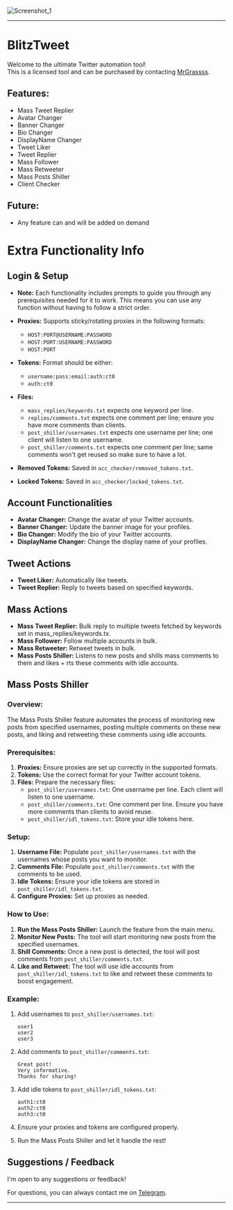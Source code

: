 ![Screenshot_1](https://github.com/user-attachments/assets/eddc7483-e059-49de-bfae-266c88ff932d)

---

# BlitzTweet

Welcome to the ultimate Twitter automation tool!  
This is a licensed tool and can be purchased by contacting [MrGrassss](https://t.me/MrGrassss).

## Features:

- Mass Tweet Replier
- Avatar Changer
- Banner Changer
- Bio Changer
- DisplayName Changer
- Tweet Liker
- Tweet Replier
- Mass Follower
- Mass Retweeter
- Mass Posts Shiller
- Client Checker

## Future:

- Any feature can and will be added on demand

# Extra Functionality Info

## Login & Setup

- **Note:** Each functionality includes prompts to guide you through any prerequisites needed for it to work. This means you can use any function without having to follow a strict order.

- **Proxies:** Supports sticky/rotating proxies in the following formats:
  - `HOST:PORT@USERNAME:PASSWORD`
  - `HOST:PORT:USERNAME:PASSWORD`
  - `HOST:PORT`
  
- **Tokens:** Format should be either:
  - `username:pass:email:auth:ct0`
  - `auth:ct0`
  
- **Files:** 
  - `mass_replies/keywords.txt` expects one keyword per line.
  - `replies/comments.txt` expects one comment per line; ensure you have more comments than clients.
  - `post_shiller/usernames.txt` expects one username per line; one client will listen to one username.
  - `post_shiller/comments.txt` expects one comment per line; same comments won't get reused so make sure to have a lot.

- **Removed Tokens:** Saved in `acc_checker/removed_tokens.txt`.
- **Locked Tokens:** Saved in `acc_checker/locked_tokens.txt`.

## Account Functionalities

- **Avatar Changer:** Change the avatar of your Twitter accounts.
- **Banner Changer:** Update the banner image for your profiles.
- **Bio Changer:** Modify the bio of your Twitter accounts.
- **DisplayName Changer:** Change the display name of your profiles.

## Tweet Actions

- **Tweet Liker:** Automatically like tweets.
- **Tweet Replier:** Reply to tweets based on specified keywords.


## Mass Actions

- **Mass Tweet Replier:** Bulk reply to multiple tweets fetched by keywords set in mass_replies/keywords.tx.
- **Mass Follower:** Follow multiple accounts in bulk.
- **Mass Retweeter:** Retweet tweets in bulk.
- **Mass Posts Shiller:** Listens to new posts and shills mass comments to them and likes + rts these comments with idle accounts.

## Mass Posts Shiller

### Overview:
The Mass Posts Shiller feature automates the process of monitoring new posts from specified usernames, posting multiple comments on these new posts, and liking and retweeting these comments using idle accounts.

### Prerequisites:
1. **Proxies:** Ensure proxies are set up correctly in the supported formats.
2. **Tokens:** Use the correct format for your Twitter account tokens.
3. **Files:** Prepare the necessary files:
   - `post_shiller/usernames.txt`: One username per line. Each client will listen to one username.
   - `post_shiller/comments.txt`: One comment per line. Ensure you have more comments than clients to avoid reuse.
   - `post_shiller/idl_tokens.txt`: Store your idle tokens here.

### Setup:
1. **Username File:** Populate `post_shiller/usernames.txt` with the usernames whose posts you want to monitor.
2. **Comments File:** Populate `post_shiller/comments.txt` with the comments to be used.
3. **Idle Tokens:** Ensure your idle tokens are stored in `post_shiller/idl_tokens.txt`.
4. **Configure Proxies:** Set up proxies as needed.

### How to Use:
1. **Run the Mass Posts Shiller:** Launch the feature from the main menu.
2. **Monitor New Posts:** The tool will start monitoring new posts from the specified usernames.
3. **Shill Comments:** Once a new post is detected, the tool will post comments from `post_shiller/comments.txt`.
4. **Like and Retweet:** The tool will use idle accounts from `post_shiller/idl_tokens.txt` to like and retweet these comments to boost engagement.

### Example:
1. Add usernames to `post_shiller/usernames.txt`:
   ```
   user1
   user2
   user3
   ```

2. Add comments to `post_shiller/comments.txt`:
   ```
   Great post!
   Very informative.
   Thanks for sharing!
   ```

3. Add idle tokens to `post_shiller/idl_tokens.txt`:
   ```
   auth1:ct0
   auth2:ct0
   auth3:ct0
   ```

4. Ensure your proxies and tokens are configured properly.

5. Run the Mass Posts Shiller and let it handle the rest!

## Suggestions / Feedback

I'm open to any suggestions or feedback!

For questions, you can always contact me on [Telegram](https://t.me/MrGrassss).

---
